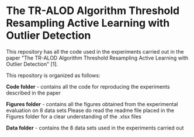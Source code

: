 # The TR-ALOD Algorithm Threshold Resampling Active Learning with Outlier Detection
This repository has all the code used in the experiments carried out in the paper "The TR-ALOD Algorithm Threshold Resampling Active Learning with Outlier Detection" [1].

This repository is organized as follows:

**Code folder** - contains all the code for reproducing the experiments described in the paper

**Figures folder** - contains all the figures obtained from the experimental evaluation on 8 data sets
Please do read the readme file placed in the Figures folder for a clear understanding of the .xlsx files

**Data folder** - contains the 8 data sets used in the experiments carried out
